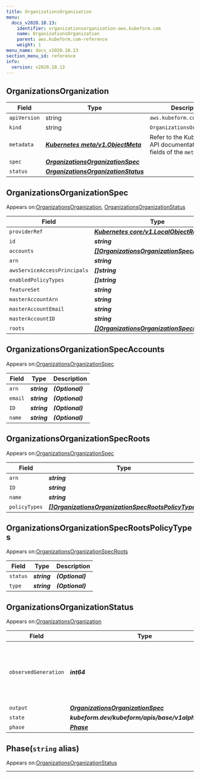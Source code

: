 ```yaml
---
title: OrganizationsOrganization
menu:
  docs_v2020.10.13:
    identifier: organizationsorganization-aws.kubeform.com
    name: OrganizationsOrganization
    parent: aws.kubeform.com-reference
    weight: 1
menu_name: docs_v2020.10.13
section_menu_id: reference
info:
  version: v2020.10.13
---
```


## OrganizationsOrganization
| Field | Type | Description |
| ------ | ----- | ----------- |
| `apiVersion` | string | `aws.kubeform.com/v1alpha1` |
|    `kind` | string | `OrganizationsOrganization` |
| `metadata` | ***[Kubernetes meta/v1.ObjectMeta](https://kubernetes.io/docs/reference/generated/kubernetes-api/v1.13/#objectmeta-v1-meta)***|Refer to the Kubernetes API documentation for the fields of the `metadata` field.|
| `spec` | ***[OrganizationsOrganizationSpec](#organizationsorganizationspec)***||
| `status` | ***[OrganizationsOrganizationStatus](#organizationsorganizationstatus)***||
## OrganizationsOrganizationSpec

Appears on:[OrganizationsOrganization](#organizationsorganization), [OrganizationsOrganizationStatus](#organizationsorganizationstatus)

| Field | Type | Description |
| ------ | ----- | ----------- |
| `providerRef` | ***[Kubernetes core/v1.LocalObjectReference](https://kubernetes.io/docs/reference/generated/kubernetes-api/v1.13/#localobjectreference-v1-core)***||
| `id` | ***string***||
| `accounts` | ***[[]OrganizationsOrganizationSpecAccounts](#organizationsorganizationspecaccounts)***| ***(Optional)*** |
| `arn` | ***string***| ***(Optional)*** |
| `awsServiceAccessPrincipals` | ***[]string***| ***(Optional)*** |
| `enabledPolicyTypes` | ***[]string***| ***(Optional)*** |
| `featureSet` | ***string***| ***(Optional)*** |
| `masterAccountArn` | ***string***| ***(Optional)*** |
| `masterAccountEmail` | ***string***| ***(Optional)*** |
| `masterAccountID` | ***string***| ***(Optional)*** |
| `roots` | ***[[]OrganizationsOrganizationSpecRoots](#organizationsorganizationspecroots)***| ***(Optional)*** |
## OrganizationsOrganizationSpecAccounts

Appears on:[OrganizationsOrganizationSpec](#organizationsorganizationspec)

| Field | Type | Description |
| ------ | ----- | ----------- |
| `arn` | ***string***| ***(Optional)*** |
| `email` | ***string***| ***(Optional)*** |
| `ID` | ***string***| ***(Optional)*** |
| `name` | ***string***| ***(Optional)*** |
## OrganizationsOrganizationSpecRoots

Appears on:[OrganizationsOrganizationSpec](#organizationsorganizationspec)

| Field | Type | Description |
| ------ | ----- | ----------- |
| `arn` | ***string***| ***(Optional)*** |
| `ID` | ***string***| ***(Optional)*** |
| `name` | ***string***| ***(Optional)*** |
| `policyTypes` | ***[[]OrganizationsOrganizationSpecRootsPolicyTypes](#organizationsorganizationspecrootspolicytypes)***| ***(Optional)*** |
## OrganizationsOrganizationSpecRootsPolicyTypes

Appears on:[OrganizationsOrganizationSpecRoots](#organizationsorganizationspecroots)

| Field | Type | Description |
| ------ | ----- | ----------- |
| `status` | ***string***| ***(Optional)*** |
| `type` | ***string***| ***(Optional)*** |
## OrganizationsOrganizationStatus

Appears on:[OrganizationsOrganization](#organizationsorganization)

| Field | Type | Description |
| ------ | ----- | ----------- |
| `observedGeneration` | ***int64***| ***(Optional)*** Resource generation, which is updated on mutation by the API Server.|
| `output` | ***[OrganizationsOrganizationSpec](#organizationsorganizationspec)***| ***(Optional)*** |
| `state` | ***kubeform.dev/kubeform/apis/base/v1alpha1.State***| ***(Optional)*** |
| `phase` | ***[Phase](#phase)***| ***(Optional)*** |
## Phase(`string` alias)

Appears on:[OrganizationsOrganizationStatus](#organizationsorganizationstatus)

---
